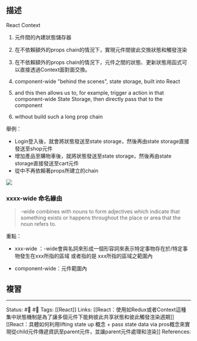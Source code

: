 ## 描述
React Context
1. 元件間的內建狀態儲存器
2. 在不依賴額外的props chain的情況下，實現元件間彼此交換狀態和觸發渲染
3. 在不依賴額外的props chain的情況下，元件之間的狀態、更新狀態用函式可以直接透過Context面對面交換。


1. component-wide "behind the scenes", state storage, built into React

2. and this then allows us to, for example, trigger a action in that component-wide State Storage, then directly pass that to the component

3. without build such a long prop chain


舉例：
- Login登入後，就會將狀態發送至state storage，然後再由state storage直接發送至shop元件
- 增加產品至購物車後，就將狀態發送至state storage，然後再由state storage直接發送至cart元件
- 從中不再依賴著props所建立的chain


![](https://res.cloudinary.com/dqfxgtyoi/image/upload/v1663607881/blog/react/context/component-wide-state-storage_caeat2.png)

### xxxx-wide 命名緣由

> -wide combines with nouns to form adjectives which indicate that something exists or happens throughout the place or area that the noun refers to. 

重點：

- xxx-wide ：-wide會與名詞來形成一個形容詞來表示特定事物存在於/特定事物發生在xxx所指的區域 或者指的是 xxx所指的區域之範圍內

- component-wide：元件範圍內


## 複習

---
Status: #🌱 #📓 
Tags:
[[React]]
Links:
[[React：使用如Redux或者Context這種集中狀態機制是為了讓多個元件下能夠彼此共享狀態和彼此觸發渲染週期]]
[[React：具體如何利用lifting state up 概念 + pass state data via pros概念來實現從child元件傳遞資訊至parent元件，並讓parent元件處理和渲染]]
References: